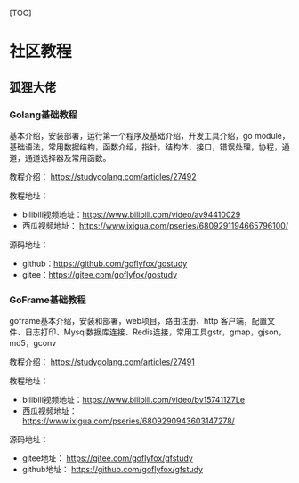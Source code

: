 [TOC]

# 社区教程

## 狐狸大佬

### Golang基础教程

基本介绍，安装部署，运行第一个程序及基础介绍，开发工具介绍，go module，基础语法，常用数据结构，函数介绍，指针，结构体，接口，错误处理，协程，通道，通道选择器及常用函数。

教程介绍： https://studygolang.com/articles/27492 

教程地址：

- bilibili视频地址：https://www.bilibili.com/video/av94410029
- 西瓜视频地址： https://www.ixigua.com/pseries/6809291194665796100/

源码地址：

- github：https://github.com/goflyfox/gostudy
- gitee：https://gitee.com/goflyfox/gostudy

### GoFrame基础教程

 goframe基本介绍，安装和部署，web项目，路由注册、http 客户端，配置文件、日志打印、Mysql数据库连接、Redis连接，常用工具gstr，gmap，gjson，md5，gconv 

教程介绍： https://studygolang.com/articles/27491 

教程地址：

- bilibili视频地址：https://www.bilibili.com/video/bv157411Z7Le
- 西瓜视频地址： https://www.ixigua.com/pseries/6809290943603147278/

源码地址：

- gitee地址： https://gitee.com/goflyfox/gfstudy
- github地址： https://github.com/goflyfox/gfstudy













